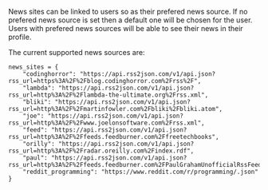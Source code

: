 

News sites can be linked to users so as their prefered news source. If no prefered news source is set then a default one will be chosen for the user. Users with prefered news sources will be able to see their news in their profile.

The current supported news sources are:

```
news_sites = {
    "codinghorror": "https://api.rss2json.com/v1/api.json?rss_url=https%3A%2F%2Fblog.codinghorror.com%2Frss%2F",
    "lambda": "https://api.rss2json.com/v1/api.json?rss_url=http%3A%2F%2Flambda-the-ultimate.org%2Frss.xml",
    "bliki": "https://api.rss2json.com/v1/api.json?rss_url=http%3A%2F%2Fmartinfowler.com%2Fbliki%2Fbliki.atom",
    "joe": "https://api.rss2json.com/v1/api.json?rss_url=http%3A%2F%2Fwww.joelonsoftware.com%2Frss.xml",
    "feed": "https://api.rss2json.com/v1/api.json?rss_url=http%3A%2F%2Ffeeds.feedburner.com%2Ffreetechbooks",
    "orilly": "https://api.rss2json.com/v1/api.json?rss_url=http%3A%2F%2Fradar.oreilly.com%2Findex.rdf",
    "paul": "https://api.rss2json.com/v1/api.json?rss_url=http%3A%2F%2Ffeeds.feedburner.com%2FPaulGrahamUnofficialRssFeed",
    "reddit_programming": "https://www.reddit.com/r/programming/.json"
}
```